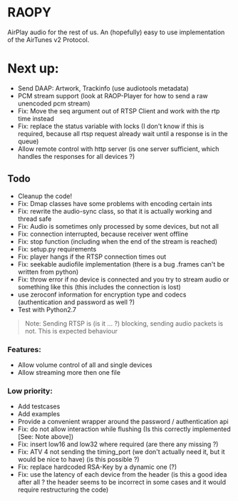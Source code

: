 # RAOPY

AirPlay audio for the rest of us. An (hopefully) easy to use implementation of the AirTunes v2 Protocol. 

# Next up:
- Send DAAP: Artwork, Trackinfo (use audiotools metadata)
- PCM stream support (look at RAOP-Player for how to send a raw unencoded pcm stream)
- Fix: Move the seq argument out of RTSP Client and work with the rtp time instead
- Fix: replace the status variable with locks (I don't know if this is required, because all rtsp request already wait until a response is in the queue)
- Allow remote control with http server (is one server sufficient, which handles the responses for all devices ?)


## Todo
- Cleanup the code! 
- Fix: Dmap classes have some problems with encoding certain ints
- Fix: rewrite the audio-sync class, so that it is actually working and thread safe
- Fix: Audio is sometimes only processed by some devices, but not all
- Fix: connection interrupted, because receiver went offline 
- Fix: stop function (including when the end of the stream is reached)
- Fix: setup.py requirements
- Fix: player hangs if the RTSP connection times out
- Fix: seekable audiofile implementation (there is a bug .frames can't be written from python)
- Fix: throw error if no device is connected and you try to stream audio or something like this (this includes the connection is lost)
- use zeroconf information for encryption type and codecs (authentication and password as well ?)
- Test with Python2.7

> Note: Sending RTSP is (is it ... ?) blocking, sending audio packets is not. This is expected behaviour 

### Features:
- Allow volume control of all and single devices
- Allow streaming more then one file

### Low priority:
- Add testcases 
- Add examples
- Provide a convenient wrapper around the password / authentication api 
- Fix: do not allow interaction while flushing (Is this correctly implemented [See: Note above])
- Fix: insert low16 and low32 where required (are there any missing ?)
- Fix: ATV 4 not sending the timing_port (we don't actually need it, but it would be nice to have) (is this possible ?)
- Fix: replace hardcoded RSA-Key by a dynamic one (?)
- Fix: use the latency of each device from the header (is this a good idea after all ? the header seems to be incorrect in some cases and it would require restructuring the code)


